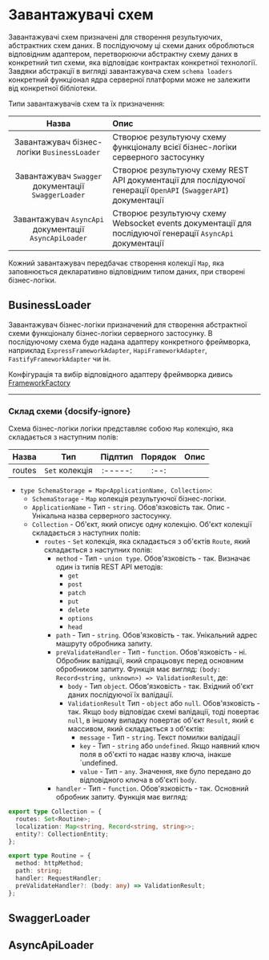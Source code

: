 # Завантажувачі схем

Завантажувачі схем призначені для створення результуючих, абстрактних схем даних. В послідуючому ці схеми даних оброблються відповідним адаптером, перетворюючи абстрактну схему даних в конкретний тип схеми, яка відповідає контрактах конкретної технології. Завдяки абстракції в вигляді завантажувача схем `schema loaders` конкретний функціонал ядра серверної платформи може не залежити від конкретної бібліотеки.

Типи завантажувачів схем та їх призначення:

| Назва | Опис |
| :---: | :--- |
| Завантажувач бізнес-логіки `BusinessLoader` | Створює результуючу схему функціоналу всієї бізнес-логіки серверного застосунку |
| Завантажувач `Swagger` документації `SwaggerLoader` | Створює результуючу схему REST API документації для послідуючої генерації `OpenAPI` (`SwaggerAPI`) документації |
| Завантажувач `AsyncApi` документації `AsyncApiLoader` | Створює результуючу схему Websocket events документації для послідуючої генерації `AsyncApi` документації |

Кожний завантажувач передбачає створення колекції `Map`, яка заповнюється декларативно відповідним типом даних, при створені бізнес-логіки.

## BusinessLoader

Завантажувач бізнес-логіки призначений для створення абстрактної схеми функціоналу бізнес-логіки серверного застосунку. В послідуючому схема буде надана адаптеру конкретного фреймворка, наприклад `ExpressFrameworkAdapter`, `HapiFrameworkAdapter`, `FastifyFrameworkAdapter` чи ін. 

Конфігурація та вибір відповідного адаптеру фреймворка дивись [FrameworkFactory]()

<hr/>

### Склад схеми {docsify-ignore}

Схема бізнес-логіки логіки представляє собою `Map` колекцію, яка складається з наступним полів:

| Назва | Тип  | Підптип | Порядок | Опис |
| :---: | :--: | :-----: | :--: | :---- |
| routes | `Set` колекція | :-----: | :--: |

- `type SchemaStorage = Map<ApplicationName, Collection>`:
    - `SchemaStorage` - `Map` колекція результуючої бізнес-логіки.
    - `ApplicationName` - Тип - `string`. Обов'язковість так. Опис -  Унікальна назва серверного застосунку.
    - `Collection` - Об'єкт, який описує одну колекцію. Об'єкт колекції складається з наступних полів:
        - `routes` - `Set` колекція, яка складається з об'єктів `Route`, який складається з наступних полів:
            - `method` - Тип - `union type`. Обов'язковість - так. Визначає один із типів REST API методів: 
                - `get`
                - `post`
                - `patch`
                - `put`
                - `delete`
                - `options`
                - `head` 
            - `path` - Тип - `string`. Обов'язковість - так. Унікальний адрес машруту обробника запиту.
            - `preValidateHandler` - Тип - `function`. Обов'язковість - ні. Обробник валідації, який спрацьовує перед основним обробником запиту. Функція має вигляд: `(body: Record<string, unknown>) => ValidationResult`, де:
                - `body` - Тип `object`. Обов'язковість - так. Вхідний об'єкт даних послідуючої їх валідації.  
                - `ValidationResult` Тип - `object` або `null`. Обов'язковість - так. Якщо `body` відповідає схемі валідації, тоді повертає `null`, в іншому випадку повертає об'єкт `Result`, який є массивом, який складається з об'єктів:
                    - `message` -  Тип - `string`. Текст помилки валідації
                    - `key` - Тип - `string` або `undefined`. Якщо наявний ключ поля в об'єкті то надає назву ключа, інакше `undefined.
                    - `value` - Тип - `any`. Значення, яке було передано до відповідного ключа в об'єкті `body`.
            - `handler` - Тип - `function`. Обов'язковість - так. Основний обробник запиту. Функція має вигляд: 




```typescript
export type Collection = {
  routes: Set<Routine>;
  localization: Map<string, Record<string, string>>;
  entity?: CollectionEntity;
};

export type Routine = {
  method: httpMethod;
  path: string;
  handler: RequestHandler;
  preValidateHandler?: (body: any) => ValidationResult;
};
```


## SwaggerLoader


## AsyncApiLoader